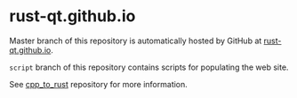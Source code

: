 rust-qt.github.io
=================

Master branch of this repository is automatically hosted by GitHub at [rust-qt.github.io](https://rust-qt.github.io).

`script` branch of this repository contains scripts for populating the web site.

See [cpp_to_rust](https://github.com/rust-qt/cpp_to_rust) repository for more information.

